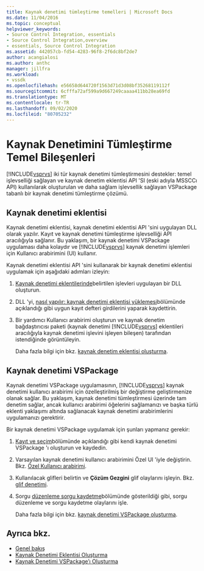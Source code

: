 ```yaml
---
title: Kaynak denetimi tümleştirme temelleri | Microsoft Docs
ms.date: 11/04/2016
ms.topic: conceptual
helpviewer_keywords:
- Source Control Integration, essentials
- Source Control Integration,overview
- essentials, Source Control Integration
ms.assetid: 442057cb-fd54-4283-96f8-2f6dc8bf2de7
author: acangialosi
ms.author: anthc
manager: jillfra
ms.workload:
- vssdk
ms.openlocfilehash: e56658d644720f1563d71d3d08bf35268119112f
ms.sourcegitcommit: 6cfffa72af599a9d667249caaaa411bb28ea69fd
ms.translationtype: MT
ms.contentlocale: tr-TR
ms.lasthandoff: 09/02/2020
ms.locfileid: "80705232"
---
```

# <a name="source-control-integration-essentials"></a>Kaynak Denetimini Tümleştirme Temel Bileşenleri
[!INCLUDE[vsprvs](../../code-quality/includes/vsprvs_md.md)] iki tür kaynak denetimi tümleştirmesini destekler: temel işlevselliği sağlayan ve kaynak denetim eklentisi API 'SI (eski adıyla MSSCCı API) kullanılarak oluşturulan ve daha sağlam işlevsellik sağlayan VSPackage tabanlı bir kaynak denetimi tümleştirme çözümü.

## <a name="source-control-plug-in"></a>Kaynak denetimi eklentisi
 Kaynak denetimi eklentisi, kaynak denetimi eklentisi API 'sini uygulayan DLL olarak yazılır. Kayıt ve kaynak denetimi tümleştirme işlevselliği API aracılığıyla sağlanır. Bu yaklaşım, bir kaynak denetimi VSPackage uygulaması daha kolaydır ve [!INCLUDE[vsprvs](../../code-quality/includes/vsprvs_md.md)] kaynak denetimi işlemleri için Kullanıcı arabirimini (UI) kullanır.

 Kaynak denetimi eklentisi API 'sini kullanarak bir kaynak denetimi eklentisi uygulamak için aşağıdaki adımları izleyin:

1. [Kaynak denetimi eklentilerinde](../../extensibility/source-control-plug-ins.md)belirtilen işlevleri uygulayan bir DLL oluşturun.

2. DLL 'yi, [nasıl yapılır: kaynak denetimi eklentisi yüklemesi](../../extensibility/internals/how-to-install-a-source-control-plug-in.md)bölümünde açıklandığı gibi uygun kayıt defteri girdilerini yaparak kaydettirin.

3. Bir yardımcı Kullanıcı arabirimi oluşturun ve kaynak denetim bağdaştırıcısı paketi (kaynak denetimi [!INCLUDE[vsprvs](../../code-quality/includes/vsprvs_md.md)] eklentileri aracılığıyla kaynak denetimi işlevini işleyen bileşen) tarafından istendiğinde görüntüleyin.

   Daha fazla bilgi için bkz. [kaynak denetim eklentisi oluşturma](../../extensibility/internals/creating-a-source-control-plug-in.md).

## <a name="source-control-vspackage"></a>Kaynak denetimi VSPackage
 Kaynak denetimi VSPackage uygulamasının, [!INCLUDE[vsprvs](../../code-quality/includes/vsprvs_md.md)] kaynak denetimi kullanıcı arabirimi için özelleştirilmiş bir değiştirme geliştirmenize olanak sağlar. Bu yaklaşım, kaynak denetimi tümleştirmesi üzerinde tam denetim sağlar, ancak kullanıcı arabirimi öğelerini sağlamanızı ve başka türlü eklenti yaklaşımı altında sağlanacak kaynak denetimi arabirimlerini uygulamanızı gerektirir.

 Bir kaynak denetimi VSPackage uygulamak için şunları yapmanız gerekir:

1. [Kayıt ve seçim](../../extensibility/internals/registration-and-selection-source-control-vspackage.md)bölümünde açıklandığı gibi kendi kaynak denetimi VSPackage 'ı oluşturun ve kaydedin.

2. Varsayılan kaynak denetimi kullanıcı arabirimini Özel UI 'iyle değiştirin. Bkz. [Özel Kullanıcı arabirimi](../../extensibility/internals/custom-user-interface-source-control-vspackage.md).

3. Kullanılacak glifleri belirtin ve **Çözüm Gezgini** glif olaylarını işleyin. Bkz. [glif denetimi](../../extensibility/internals/glyph-control-source-control-vspackage.md).

4. Sorgu [düzenleme sorgu kaydetme](../../extensibility/internals/query-edit-query-save-source-control-vspackage.md)bölümünde gösterildiği gibi, sorgu düzenleme ve sorgu kaydetme olaylarını işle.

   Daha fazla bilgi için bkz. [kaynak denetimi VSPackage oluşturma](../../extensibility/internals/creating-a-source-control-vspackage.md).

## <a name="see-also"></a>Ayrıca bkz.
- [Genel bakış](../../extensibility/internals/source-control-integration-overview.md)
- [Kaynak Denetimi Eklentisi Oluşturma](../../extensibility/internals/creating-a-source-control-plug-in.md)
- [Kaynak Denetimi VSPackage’ı Oluşturma](../../extensibility/internals/creating-a-source-control-vspackage.md)
